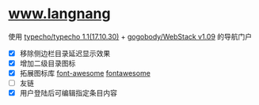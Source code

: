 # www.langnang

使用 [typecho/typecho 1.1(17.10.30)](https://github.com/typecho/typecho/releases/tag/v1.1-17.10.30-release) + [gogobody/WebStack v1.09](https://github.com/gogobody/WebStack/releases/tag/1.09) 的导航门户

- [x] 移除侧边栏目录延迟显示效果
- [x] 增加二级目录图标
- [x] 拓展图标库 [font-awesome](http://www.fontawesome.com.cn/faicons/) [fontawesome](https://fontawesome.com/search?m=free)
- [ ] 友链
- [x] 用户登陆后可编辑指定条目内容
